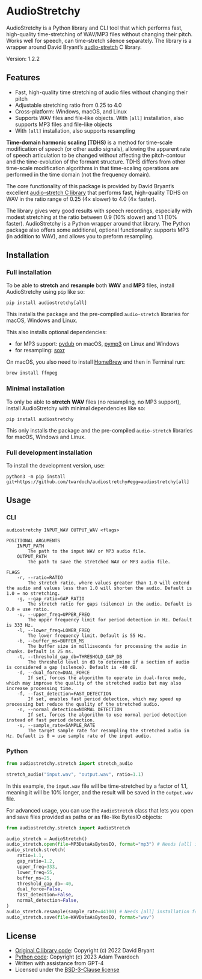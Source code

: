 # AudioStretchy

AudioStretchy is a Python library and CLI tool that which performs fast, high-quality time-stretching of WAV/MP3 files without changing their pitch. Works well for speech, can time-stretch silence separately. The library is a wrapper around David Bryant’s [audio-stretch](https://github.com/dbry/audio-stretch) C library. 

Version: 1.2.2

## Features

- Fast, high-quality time stretching of audio files without changing their pitch
- Adjustable stretching ratio from 0.25 to 4.0
- Cross-platform: Windows, macOS, and Linux
- Supports WAV files and file-like objects. With `[all]` installation, also supports MP3 files and file-like objects
- With `[all]` installation, also supports resampling

**Time-domain harmonic scaling (TDHS)** is a method for time-scale modification of speech (or other audio signals), allowing the apparent rate of speech articulation to be changed without affecting the pitch-contour and the time-evolution of the formant structure. TDHS differs from other time-scale modification algorithms in that time-scaling operations are performed in the time domain (not the frequency domain).

The core functionality of this package is provided by David Bryant’s excellent [audio-stretch C library](https://github.com/dbry/audio-stretch) that performs fast, high-quality TDHS on WAV in the ratio range of 0.25 (4× slower) to 4.0 (4× faster). 

The library gives very good results with speech recordings, especially with modest stretching at the ratio between 0.9 (10% slower) and 1.1 (10% faster). AudioStretchy is a Python wrapper around that library. The Python package also offers some additional, optional functionality: supports MP3 (in addition to WAV), and allows you to preform resampling.

## Installation

### Full installation

To be able to **stretch** and **resample** both **WAV** and **MP3** files, install AudioStretchy using `pip` like so:

```
pip install audiostretchy[all]
```

This installs the package and the pre-compiled `audio-stretch` libraries for macOS, Windows and Linux. 

This also installs optional dependencies: 

- for MP3 support: [pydub](https://pypi.org/project/pydub/) on macOS, [pymp3](https://pypi.org/project/pymp3/) on Linux and Windows
- for resampling: [soxr](https://pypi.org/project/soxr/)

On macOS, you also need to install [HomeBrew](https://brew.sh/) and then in Terminal run: 

```bash
brew install ffmpeg
```

### Minimal installation

To only be able to **stretch** **WAV** files (no resampling, no MP3 support), install AudioStretchy with minimal dependencies like so: 

```
pip install audiostretchy
```

This only installs the package and the pre-compiled `audio-stretch` libraries for macOS, Windows and Linux. 

### Full development installation

To install the development version, use:

```
python3 -m pip install git+https://github.com/twardoch/audiostretchy#egg=audiostretchy[all]
```

## Usage

### CLI

```
audiostretchy INPUT_WAV OUTPUT_WAV <flags>

POSITIONAL ARGUMENTS
    INPUT_PATH
        The path to the input WAV or MP3 audio file.
    OUTPUT_PATH
        The path to save the stretched WAV or MP3 audio file.

FLAGS
    -r, --ratio=RATIO
        The stretch ratio, where values greater than 1.0 will extend the audio and values less than 1.0 will shorten the audio. Default is 1.0 = no stretching.
    -g, --gap_ratio=GAP_RATIO
        The stretch ratio for gaps (silence) in the audio. Default is 0.0 = use ratio.
    -u, --upper_freq=UPPER_FREQ
        The upper frequency limit for period detection in Hz. Default is 333 Hz.
    -l, --lower_freq=LOWER_FREQ
        The lower frequency limit. Default is 55 Hz.
    -b, --buffer_ms=BUFFER_MS
        The buffer size in milliseconds for processing the audio in chunks. Default is 25 ms.
    -t, --threshold_gap_db=THRESHOLD_GAP_DB
        The threshold level in dB to determine if a section of audio is considered a gap (silence). Default is -40 dB.
    -d, --dual_force=DUAL_FORCE
        If set, forces the algorithm to operate in dual-force mode, which may improve the quality of the stretched audio but may also increase processing time.
    -f, --fast_detection=FAST_DETECTION
        If set, enables fast period detection, which may speed up processing but reduce the quality of the stretched audio.
    -n, --normal_detection=NORMAL_DETECTION
        If set, forces the algorithm to use normal period detection instead of fast period detection.
    -s, --sample_rate=SAMPLE_RATE
        The target sample rate for resampling the stretched audio in Hz. Default is 0 = use sample rate of the input audio.
```

### Python

```python
from audiostretchy.stretch import stretch_audio

stretch_audio("input.wav", "output.wav", ratio=1.1)
```

In this example, the `input.wav` file will be time-stretched by a factor of 1.1, meaning it will be 10% longer, and the result will be saved in the `output.wav` file.

For advanced usage, you can use the `AudioStretch` class that lets you open and save files provided as paths or as file-like BytesIO objects: 

```python
from audiostretchy.stretch import AudioStretch

audio_stretch = AudioStretch()
audio_stretch.open(file=MP3DataAsBytesIO, format="mp3") # Needs [all] installation for MP3 support
audio_stretch.stretch(
    ratio=1.1,
    gap_ratio=1.2,
    upper_freq=333,
    lower_freq=55,
    buffer_ms=25,
    threshold_gap_db=-40,
    dual_force=False,
    fast_detection=False,
    normal_detection=False,
)
audio_stretch.resample(sample_rate=44100) # Needs [all] installation for soxr support
audio_stretch.save(file=WAVDataAsBytesIO, format="wav")
```


## License

- [Original C library code](https://github.com/dbry/audio-stretch): Copyright (c) 2022 David Bryant
- [Python code](https://github.com/twardoch/audiostretchy): Copyright (c) 2023 Adam Twardoch
- Written with assistance from GPT-4
- Licensed under the [BSD-3-Clause license](./LICENSE.txt)
